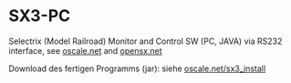# SX3-PC
Selectrix (Model Railroad) Monitor and Control SW (PC, JAVA) via RS232 interface, see <a href="http://www.oscale.net">oscale.net</a> and <a href="http://opensx.net">opensx.net</a>

Download des fertigen Programms (jar): siehe <a href="http://oscale.net/sx3_install" _target="blank">oscale.net/sx3_install</a>

